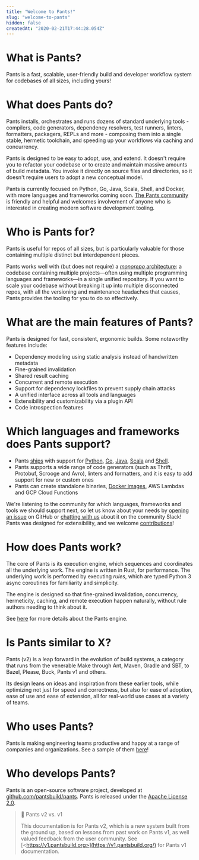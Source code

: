 ```yaml
---
title: "Welcome to Pants!"
slug: "welcome-to-pants"
hidden: false
createdAt: "2020-02-21T17:44:28.054Z"
---
```


# What is Pants?

Pants is a fast, scalable, user-friendly build and developer workflow system for codebases of all sizes, including yours!

# What does Pants do?

Pants installs, orchestrates and runs dozens of standard underlying tools - compilers, code generators, dependency resolvers, test runners, linters, formatters, packagers, REPLs and more - composing them into a single stable, hermetic toolchain, and speeding up your workflows via caching and concurrency.

Pants is designed to be easy to adopt, use, and extend. It doesn't require you to refactor your codebase or to create and maintain massive amounts of build metadata. You invoke it directly on source files and directories, so it doesn't require users to adopt a new conceptual model.

Pants is currently focused on Python, Go, Java, Scala, Shell, and Docker, with more languages and frameworks coming soon. [The Pants community](doc:the-pants-community) is friendly and helpful and welcomes involvement of anyone who is interested in creating modern software development tooling.

# Who is Pants for?

Pants is useful for repos of all sizes, but is particularly valuable for those containing multiple distinct but interdependent pieces.

Pants works well with (but does not require) a [_monorepo_ architecture](https://blog.pantsbuild.org/the-monorepo-approach-to-code-management/): a codebase containing multiple projects—often using multiple programming languages and frameworks—in a single unified repository. If you want to scale your codebase without breaking it up into multiple disconnected repos, with all the versioning and maintenance headaches that causes, Pants provides the tooling for you to do so effectively.

# What are the main features of Pants?

Pants is designed for fast, consistent, ergonomic builds. Some noteworthy features include:

- Dependency modeling using static analysis instead of handwritten metadata
- Fine-grained invalidation
- Shared result caching
- Concurrent and remote execution
- Support for dependency lockfiles to prevent supply chain attacks
- A unified interface across all tools and languages
- Extensibility and customizability via a plugin API
- Code introspection features

# Which languages and frameworks does Pants support?

- Pants [ships](page:language-support) with support for [Python](doc:python), [Go](doc:go), [Java](doc:jvm-overview), [Scala](doc:jvm-overview) and [Shell](doc:shell).
- Pants supports a wide range of code generators (such as Thrift, Protobuf, Scrooge and Avro), linters and formatters, and it is easy to add support for new or custom ones
- Pants can create standalone binaries, [Docker images](doc:docker), AWS Lambdas and GCP Cloud Functions

We're listening to the community for which languages, frameworks and tools we should support next, so let us know about your needs by [opening an issue](https://github.com/pantsbuild/pants/issues/new/choose) on GitHub or [chatting with us](doc:the-pants-community) about it on the community Slack!  
Pants was designed for extensibility, and we welcome [contributions](doc:contributor-overview)!

# How does Pants work?

The core of Pants is its execution engine, which sequences and coordinates all the underlying work. The engine is written in Rust, for performance. The underlying work is performed by executing _rules_, which are typed Python 3 async coroutines for familiarity and simplicity.

The engine is designed so that fine-grained invalidation, concurrency, hermeticity, caching, and remote execution happen naturally, without rule authors needing to think about it.

See [here](doc:how-does-pants-work) for more details about the Pants engine.

# Is Pants similar to X?

Pants (v2) is a leap forward in the evolution of build systems, a category that runs from the venerable Make through Ant, Maven, Gradle and SBT, to Bazel, Please, Buck, Pants v1 and others.

Its design leans on ideas and inspiration from these earlier tools, while optimizing not just for speed and correctness, but also for ease of adoption, ease of use and ease of extension, all for real-world use cases at a variety of teams.

# Who uses Pants?

Pants is making engineering teams productive and happy at a range of companies and organizations. See a sample of them [here](page:who-uses-pants)!

# Who develops Pants?

Pants is an open-source software project, developed at [github.com/pantsbuild/pants](https://github.com/pantsbuild/pants). Pants is released under the [Apache License 2.0](https://github.com/pantsbuild/pants/blob/master/LICENSE).

> 📘 Pants v2 vs. v1
>
> This documentation is for Pants v2, which is a new system built from the ground up, based on lessons from past work on Pants v1, as well valued feedback from the user community. See [\<https://v1.pantsbuild.org>](https://v1.pantsbuild.org/) for Pants v1 documentation.
